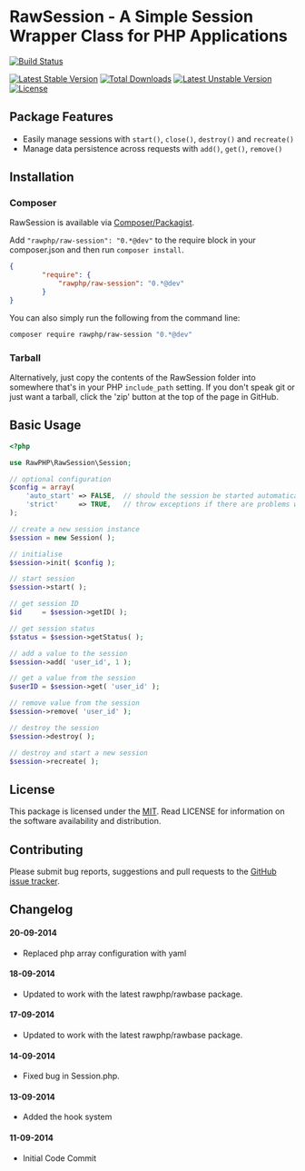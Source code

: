 # RawSession - A Simple Session Wrapper Class for PHP Applications

[![Build Status](https://travis-ci.org/rawphp/RawSession.svg?branch=master)](https://travis-ci.org/rawphp/RawSession)

[![Latest Stable Version](https://poser.pugx.org/rawphp/raw-session/v/stable.svg)](https://packagist.org/packages/rawphp/raw-session) [![Total Downloads](https://poser.pugx.org/rawphp/raw-session/downloads.svg)](https://packagist.org/packages/rawphp/raw-session) 
[![Latest Unstable Version](https://poser.pugx.org/rawphp/raw-session/v/unstable.svg)](https://packagist.org/packages/rawphp/raw-session) [![License](https://poser.pugx.org/rawphp/raw-session/license.svg)](https://packagist.org/packages/rawphp/raw-session)

## Package Features
- Easily manage sessions with `start()`, `close()`, `destroy()` and `recreate()`
- Manage data persistence across requests with `add()`, `get()`, `remove()`

## Installation

### Composer
RawSession is available via [Composer/Packagist](https://packagist.org/packages/rawphp/raw-session).

Add `"rawphp/raw-session": "0.*@dev"` to the require block in your composer.json and then run `composer install`.

```json
{
        "require": {
            "rawphp/raw-session": "0.*@dev"
        }
}
```

You can also simply run the following from the command line:

```sh
composer require rawphp/raw-session "0.*@dev"
```

### Tarball
Alternatively, just copy the contents of the RawSession folder into somewhere that's in your PHP `include_path` setting. If you don't speak git or just want a tarball, click the 'zip' button at the top of the page in GitHub.

## Basic Usage

```php
<?php

use RawPHP\RawSession\Session;

// optional configuration
$config = array(
    'auto_start' => FALSE,  // should the session be started automatically
    'strict'     => TRUE,   // throw exceptions if there are problems with the session
);

// create a new session instance
$session = new Session( );

// initialise
$session->init( $config );

// start session
$session->start( );

// get session ID
$id     = $session->getID( );

// get session status
$status = $session->getStatus( );

// add a value to the session
$session->add( 'user_id', 1 );

// get a value from the session
$userID = $session->get( 'user_id' );

// remove value from the session
$session->remove( 'user_id' );

// destroy the session
$session->destroy( );

// destroy and start a new session
$session->recreate( );
```

## License
This package is licensed under the [MIT](https://github.com/rawphp/RawSession/blob/master/LICENSE). Read LICENSE for information on the software availability and distribution.

## Contributing

Please submit bug reports, suggestions and pull requests to the [GitHub issue tracker](https://github.com/rawphp/RawSession/issues).

## Changelog

#### 20-09-2014
- Replaced php array configuration with yaml

#### 18-09-2014
- Updated to work with the latest rawphp/rawbase package.

#### 17-09-2014
- Updated to work with the latest rawphp/rawbase package.

#### 14-09-2014
- Fixed bug in Session.php.

#### 13-09-2014
- Added the hook system

#### 11-09-2014
- Initial Code Commit
